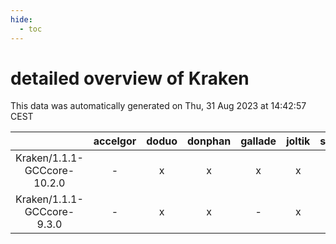 ```yaml
---
hide:
  - toc
---
```


detailed overview of Kraken
===========================


This data was automatically generated on Thu, 31 Aug 2023 at 14:42:57 CEST  

| |accelgor|doduo|donphan|gallade|joltik|skitty|swalot|victini|
| :---: | :---: | :---: | :---: | :---: | :---: | :---: | :---: | :---: |
|Kraken/1.1.1-GCCcore-10.2.0|-|x|x|x|x|x|x|x|
|Kraken/1.1.1-GCCcore-9.3.0|-|x|x|-|x|x|x|x|
